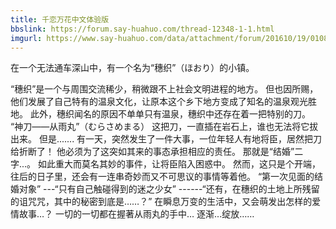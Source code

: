 ```yaml
---
title: 千恋万花中文体验版
bbslink: https://forum.say-huahuo.com/thread-12348-1-1.html
imgurl: https://www.say-huahuo.com/data/attachment/forum/201610/19/010823v69w7emquwqn9rmr.png
---
```


在一个无法通车深山中，有一个名为“穗织”（ほおり）的小镇。

“穗织”是一个与周围交流稀少，稍微跟不上社会文明进程的地方。
但也因所赐，他们发展了自己特有的温泉文化，让原本这个乡下地方变成了知名的温泉观光胜地。
此外，穗织闻名的原因不单单只有温泉，穗织中还存在着一把特别的刀。
“神刀——从雨丸”（むらさめまる）
这把刀，一直插在岩石上，谁也无法将它拔出来。
但是.......
有一天，突然发生了一件大事，一位年轻人有地将臣，居然把刀给折断了！
他必须为了这突如其来的事态承担相应的责任。
那就是“结婚”二字...。
如此重大而莫名其妙的事件，让将臣陷入困惑中。
然而，这只是个开端，往后的日子里，还会有一连串奇妙而又不可思议的事情等着他。
“第一次见面的结婚对象”
---“只有自己触碰得到的迷之少女”
------“还有，在穗织的土地上所残留的诅咒咒，其中的秘密到底是……？”
在瞬息万变的生活中，又会萌发出怎样的爱情故事…？
一切的一切都在握著从雨丸的手中… 逐渐...绽放……<!--more-->
